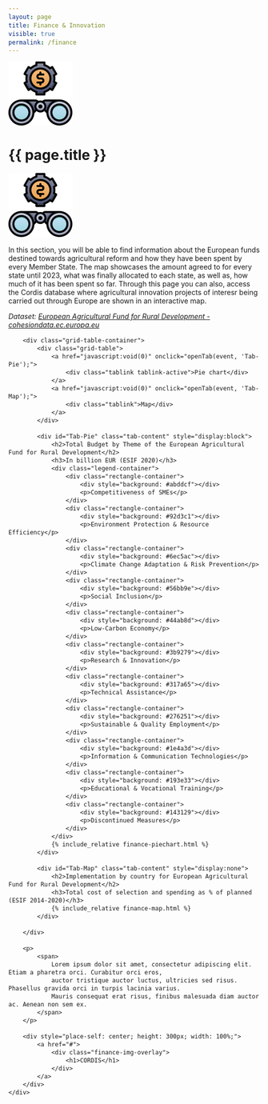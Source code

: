 ```yaml
---
layout: page
title: Finance & Innovation
visible: true
permalink: /finance
---
```


<div class="finance">
	<div class="centered-title">
		<img src="/assets/icons/DrawKit-SaaS/Color/Binocular.svg">
		<h1>{{ page.title }}</h1>
		<img src="/assets/icons/DrawKit-SaaS/Color/Binocular.svg" style="transform: scaleX(-1);">
	</div>
	<div class="flex-container">
		<p>
			In this section, you will be able to find <span class="highlighted">information about the European funds
				destined towards agricultural reform and how they have been spent</span> by every Member State. The map
			showcases the amount agreed to for every state until 2023, what was finally allocated to each state, as well
			as, how much of it has been spent so far. Through this page you can also, access the Cordis database where
			agricultural innovation projects of interesr being carried out through Europe are shown in an interactive
			map.
		</p>
		<p style="font-style: italic;">
			<span>
				Dataset:
				<a class="underlined" href="https://cohesiondata.ec.europa.eu/funds/eafrd">European Agricultural Fund
					for Rural Development - cohesiondata.ec.europa.eu</a>
			</span>
		</p>

		<div class="grid-table-container">
			<div class="grid-table">
				<a href="javascript:void(0)" onclick="openTab(event, 'Tab-Pie');">
					<div class="tablink tablink-active">Pie chart</div>
				</a>
				<a href="javascript:void(0)" onclick="openTab(event, 'Tab-Map');">
					<div class="tablink">Map</div>
				</a>
			</div>

			<div id="Tab-Pie" class="tab-content" style="display:block">
				<h2>Total Budget by Theme of the European Agricultural Fund for Rural Development</h2>
				<h3>In billion EUR (ESIF 2020)</h3>
				<div class="legend-container">
					<div class="rectangle-container">
						<div style="background: #abddcf"></div>
						<p>Competitiveness of SMEs</p>
					</div>
					<div class="rectangle-container">
						<div style="background: #92d3c1"></div>
						<p>Environment Protection & Resource Efficiency</p>
					</div>
					<div class="rectangle-container">
						<div style="background: #6ec5ac"></div>
						<p>Climate Change Adaptation & Risk Prevention</p>
					</div>
					<div class="rectangle-container">
						<div style="background: #56bb9e"></div>
						<p>Social Inclusion</p>
					</div>
					<div class="rectangle-container">
						<div style="background: #44ab8d"></div>
						<p>Low-Carbon Economy</p>
					</div>
					<div class="rectangle-container">
						<div style="background: #3b9279"></div>
						<p>Research & Innovation</p>
					</div>
					<div class="rectangle-container">
						<div style="background: #317a65"></div>
						<p>Technical Assistance</p>
					</div>
					<div class="rectangle-container">
						<div style="background: #276251"></div>
						<p>Sustainable & Quality Employment</p>
					</div>
					<div class="rectangle-container">
						<div style="background: #1e4a3d"></div>
						<p>Information & Communication Technologies</p>
					</div>
					<div class="rectangle-container">
						<div style="background: #193e33"></div>
						<p>Educational & Vocational Training</p>
					</div>
					<div class="rectangle-container">
						<div style="background: #143129"></div>
						<p>Discontinued Measures</p>
					</div>
				</div>
				{% include_relative finance-piechart.html %}
			</div>

			<div id="Tab-Map" class="tab-content" style="display:none">
				<h2>Implementation by country for European Agricultural Fund for Rural Development</h2>
				<h3>Total cost of selection and spending as % of planned (ESIF 2014-2020)</h3>
				{% include_relative finance-map.html %}
			</div>

		</div>

		<p>
			<span>
				Lorem ipsum dolor sit amet, consectetur adipiscing elit. Etiam a pharetra orci. Curabitur orci eros,
				auctor tristique auctor luctus, ultricies sed risus. Phasellus gravida orci in turpis lacinia varius.
				Mauris consequat erat risus, finibus malesuada diam auctor ac. Aenean non sem ex.
			</span>
		</p>

		<div style="place-self: center; height: 300px; width: 100%;">
			<a href="#">
				<div class="finance-img-overlay">
					<h1>CORDIS</h1>
				</div>
			</a>
		</div>
	</div>

</div>


<style>
	.loader-spinner {
		border-left: 1.1em solid #44AB8D !important;
	}

	.chart-background {
		fill: transparent !important;
	}

	.d3-scatter-chart svg {
		background-color: transparent !important;
	}

	.chart1 .color-box {
		background-color: #44AB8D !important;
	}

	.chart1 .s0,
	.chart1 .sEAFRD {
		fill: #44AB8D;
	}

	.content label,
	.content [type="checkbox"] {
		display: initial;
	}

	.ec-chart {
		padding: 0;
	}
</style>


<script>
	// var checkBarChart = setInterval(function () {
	// 	wrapper1 = document.getElementsByClassName("d3-bar-chart")[0];
	// 	chart1 = wrapper1.children[0];
	// 	if (chart1) {
	// 		clearInterval(checkBarChart);
	// 		chart1.setAttribute("viewBox", "0 0 380 1200");
	// 		chart1.setAttribute("height", "575px")
	// 	}
	// }, 100);

	// var checkCheckbox = setInterval(function () {
	// 	fixed_axes_checkbox = document.getElementsByClassName("ec-chart")[1].getElementsByTagName("input")[0]
	// 	if (fixed_axes_checkbox) {
	// 		clearInterval(checkCheckbox);
	// 		fixed_axes_checkbox.checked = false;
	// 		fixed_axes_checkbox.onchange();
	// 	}
	// }, 500);

	function openTab(evt, cityName) {
		var i, x, tablinks;
		x = document.getElementsByClassName("tab-content");
		for (i = 0; i < x.length; i++) {
			x[i].style.display = "none";
		}
		tablinks = document.getElementsByClassName("tablink");
		for (i = 0; i < x.length; i++) {
			tablinks[i].className = tablinks[i].className.replace(" tablink-active", "");
		}
		document.getElementById(cityName).style.display = "block";
		evt.currentTarget.firstElementChild.className += " tablink-active";
	}
</script>